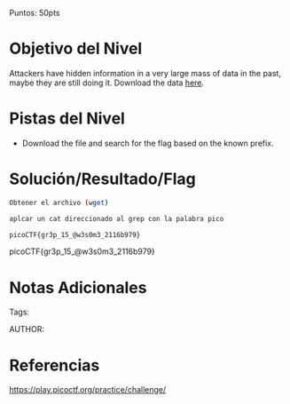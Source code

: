 Puntos: 50pts
# Objetivo del Nivel

Attackers have hidden information in a very large mass of data in the past, maybe they are still doing it.
Download the data [here](https://artifacts.picoctf.net/c/126/anthem.flag.txt).
# Pistas del Nivel
- Download the file and search for the flag based on the known prefix.
# Solución/Resultado/Flag

```bash
Obtener el archivo (wget)

aplcar un cat direccionado al grep con la palabra pico

picoCTF{gr3p_15_@w3s0m3_2116b979}
```

picoCTF{gr3p_15_@w3s0m3_2116b979}
# Notas Adicionales

Tags:

AUTHOR:
# Referencias

https://play.picoctf.org/practice/challenge/